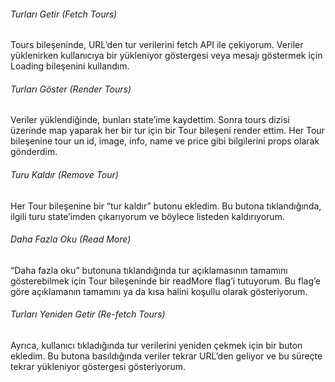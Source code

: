 ###### Turları Getir (Fetch Tours)
Tours bileşeninde, URL’den tur verilerini fetch API ile çekiyorum. Veriler yüklenirken kullanıcıya bir yükleniyor göstergesi veya mesajı göstermek için Loading bileşenini kullandım.

###### Turları Göster (Render Tours)
Veriler yüklendiğinde, bunları state’ime kaydettim. Sonra tours dizisi üzerinde map yaparak her bir tur için bir Tour bileşeni render ettim. Her Tour bileşenine tour un id, image, info, name ve price gibi bilgilerini props olarak gönderdim.

###### Turu Kaldır (Remove Tour)
Her Tour bileşenine bir “tur kaldır” butonu ekledim. Bu butona tıklandığında, ilgili turu state’imden çıkarıyorum ve böylece listeden kaldırıyorum.

###### Daha Fazla Oku (Read More)
“Daha fazla oku” butonuna tıklandığında tur açıklamasının tamamını gösterebilmek için Tour bileşeninde bir readMore flag’i tutuyorum. Bu flag’e göre açıklamanın tamamını ya da kısa halini koşullu olarak gösteriyorum.

###### Turları Yeniden Getir (Re-fetch Tours)
Ayrıca, kullanıcı tıkladığında tur verilerini yeniden çekmek için bir buton ekledim. Bu butona basıldığında veriler tekrar URL’den geliyor ve bu süreçte tekrar yükleniyor göstergesi gösteriyorum.
